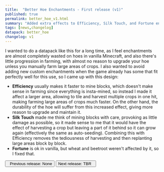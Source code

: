 ```yaml
---
title:  "Better Hoe Enchantments - First release (v1)"
published: true
permalink: better_hoe_v1.html
summary: "Added extra effects to Efficiency, Silk Touch, and Fortune enchantments on hoes."
tags: [news,changelog]
datapack: better_hoe
changelog: v1
---
```


I wanted to do a datapack like this for a long time, as I feel enchantments are almost completely wasted on hoes in vanilla Minecraft, and also there's little progression in farming, with almost no reason to upgrade your hoe unless you manually farm large areas of crops. I also wanted to avoid adding new custom enchantments when the game already has some that fit perfectly well for this use, so I came up with this design:

- **Efficiency** usually makes it faster to mine blocks, which doesn't make sense in farming since everything is insta-mined, so instead I made it affect a larger area, allowing to tile and harvest multiple crops in one hit, making farming large areas of crops much faster. On the other hand, the durability of the hoe will suffer from this increased effect, giving more reason to upgrade and maintain it.
- **Silk Touch** made me think of mining blocks with care, provoking as little damage as possible, so it made sense to me that it would have the effect of harvesting a crop but leaving a part of it behind so it can grow again (effectively the same as auto-seeding). Combining this with Efficiency removes the tediousness of harvesting and then replanting large areas block by block.
- **Fortune** is ok in vanilla, but wheat and beetroot weren't affected by it, so I fixed that.

<div class="btn-group">
	<button type="button" class="btn btn-default disabled"><i class="fa fa-caret-left"></i>&nbsp; Previous release: None</button>
    <button role="button" class="btn btn-default disabled">Next release: TBR &nbsp;<i class="fa fa-caret-right"></i> </button>
</div>